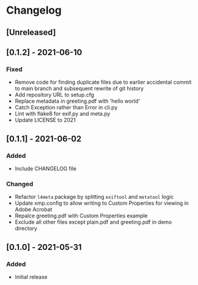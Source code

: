 # Changelog

## [Unreleased]

## [0.1.2] - 2021-06-10
### Fixed
- Remove code for finding duplicate files due to earlier accidental commit to main branch and subsequent rewrite of git history
- Add repository URL to setup.cfg
- Replace metadata in greeting.pdf with 'hello world'
- Catch Exception rather than Error in cli.py
- Lint with flake8 for exif.py and meta.py
- Update LICENSE to 2021

## [0.1.1] - 2021-06-02
### Added
- Include CHANGELOG file

### Changed
- Refactor `l4meta` package by splitting `exiftool` and `metatool` logic
- Update xmp.config to allow writing to Custom Properties for viewing in Adobe Acrobat
- Repalce greeting.pdf with Custom Properties example
- Exclude all other files except plain.pdf and greeting.pdf in demo directory

## [0.1.0] - 2021-05-31
### Added
- Initial release
